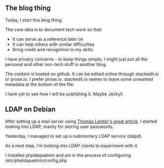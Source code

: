 ## The blog thing

Today, I start this blog thing.

The core idea is to document tech work so that:
- It can serve as a reference later on
- It can help others with similar difficulties
- Bring credit and recognition to my skills

I have privacy concerns - to keep things simple, I might just put all the personal and other non-tech stuff in another blog.

The content is hosted on github. It can be edited online through stackedit.io or prose.io. I prefer prose.io. stackedit.io seems to leave some unwanted metadata at the bottom of the file. 

I have yet to see how I will be publishing it. Maybe Jeckyll.


## LDAP on Debian

After setting up a mail server using [Thomas Leister's great article](https://thomas-leister.de/en/mailserver-debian-stretch/), I started looking into LDAP, mainly for storing user passwords.

Yesterday, I managed to set up a rudimentary LDAP service (slapd).

As a next step, I'm looking into LDAP clients to experiment with it.

I installed phpldapadmin and am in the process of configuring /etc/phpldapadmin/config.php 

